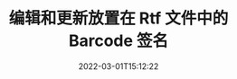 ---
############################# Static ############################
layout: "auto-gen-signature"
date: 2022-03-01T15:12:22
draft: false
operation: Update
signaturetype: Barcode
fileformat: Rtf
productName: .NET
lang: zh
productCode: net
otherformats: pdf doc docx docm dot dotm dotx odt ott rtf xls xlsx xlsm xlsb csv ods ots xltx xltm ppt pptx pps ppsx odp otp potx potm pptm ppsm
breadcrumb: Put Barcode signature on Rtf for C#

############################# Head ############################
head_title: "使用 C# 更新放置在 Rtf 文件中的 Barcode 签名"
head_description: "在已签名的 Rtf 文档中使用简单易懂的 .NET 代码进行 Barcode 签名更新。"

############################# Header ############################
title: "编辑和更新放置在 Rtf 文件中的 Barcode 签名"
description: ".NET 的 API 提供了在 Rtf 文档中更新 Barcode 签名的功能。使用几行 C# 代码快速轻松地更新 Rtf 文档中的电子签名。"
bg_image: "https://cms.admin.containerize.com/templates/aspose/App_Themes/V3/images/bg/header1.png"
bg_overlay: false
button:
    enable: true

############################# SubMenu ############################
submenu:
    enable: true

    left:
        img_alt: "GroupDocs.Signature for .NET"
        image: "https://cms.admin.containerize.com/templates/groupdocs/images/product-logos/90x90-noborder/groupdocs-signature-net.png"
        product: "GroupDocs.Signature"
        platform: ".NET"



############################# About ############################
about:
    enable: true
    title: "了解 GroupDocs.Signature for .NET API 功能"
    content: |
        [GroupDocs.Signature for .NET](https://products.groupdocs.com/signature/net/) API 功能包含大量使用电子签名处理按需文档格式的方法。支持广泛的电子签名，如文本、图像、数字证书、条形码、二维码、印章或元数据。客户可以在 PDF、MS Word 文档、MS Excel 工作簿、MS PowerPoint 演示文稿、Adobe Photoshop 文件和各种图像格式中添加、删除、编辑、验证或搜索数字签名。提供了许多有用的功能和设置。
    

############################# Steps ############################
steps:
    enable: true
    title_left: "如何更改 Rtf 文档中的 Barcode 签名"
    content_left: |
        [GroupDocs.Signature for .NET](https://products.groupdocs.com/signature/net/) 包括有用的功能，例如更新放置在 Rtf 文档中的 Barcode 签名。无需额外代码即可更改签名功能。
        
        * 首先，创建 Signature 对象，将其作为构造函数参数路径传递到应该更新的文档。
        * 然后，实例化一个适当的特定签名对象并设置其标识符和需要更改的属性。
        * 最后，调用 Signature 的 Update 方法传递特定的签名对象。
        * 处理更新结果以通知您。

    title_right: "系统要求"
    content_right: |
        所有主要平台和操作系统都支持 GroupDocs.Signature for .NET。在执行以下代码之前，请确保您的系统上安装了以下先决条件。

        * 操作系统：Microsoft Windows、Linux、MacOS
        * 开发环境：Microsoft Visual Studio, Xamarin, MonoDevelop
        * Frameworks: .NET Framework, .NET Standard, .NET Core, Mono
        * 从 [Nuget](https://www.nuget.org/packages/groupdocs.signature) 下载最新版本的 GroupDocs.Signature for .NET
         
    code: |
        ```csharp    
                
        // Set up input Rtf file
        string filePath = "input.rtf";

        // Instantiate Signature for input file
        using (GroupDocs.Signature.Signature signature = new GroupDocs.Signature.Signature(filePath))
        {
                // Id of signature which is supposed to be updated
                // such Id might be got as a result of search operation
                string id = "07f83369-318b-41ad-a843-732417b912c2";

                // provide signature features to update
                // set up particular signature id
                BarcodeSignature signatureToUpdate = new BarcodeSignature(id)
                {
                    // specify signature width
                    Width = 300,
                    // specify signature height
                    Height = 50,
                    // set left position
                    Left = 80,
                    // set top position
                    Top = 100
                };

                // update signature
                bool updateResult = signature.Update(signatureToUpdate);

                // process updation result
                if (updateResult)
                {
                    Console.WriteLine("Signature was updated successfully!");
                }
        }
        ```

############################# Demos ############################
demos:
    enable: true
    title: "更新文档页面上的 Barcode 签名 - 现场演示"
    content: |
       立即访问 [GroupDocs.Signature App](https://products.groupdocs.app/signature/family) 网站编辑 Rtf 文档的各种电子签名。          

############################# More Formats ############################
more_formats:
    enable: true
    title: "通过 C# 更新各种 Barcode 签名"
    content: |
        "编辑以各种文档格式放置的数字签名。无需额外代码即可更新签名数据。"
    format: 
       
       
back_to_top:
    enable: true
---
